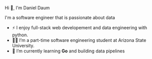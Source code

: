 Hi 👋, I'm Daniel Daum

I'm a software engineer that is passionate about data

- ⚡ I enjoy full-stack web developement and data engineering with python.
- 👨‍💻 I’m a part-time software engineering student at Arizona State University.
- 🌱 I’m currently learning **Go** and building data pipelines

